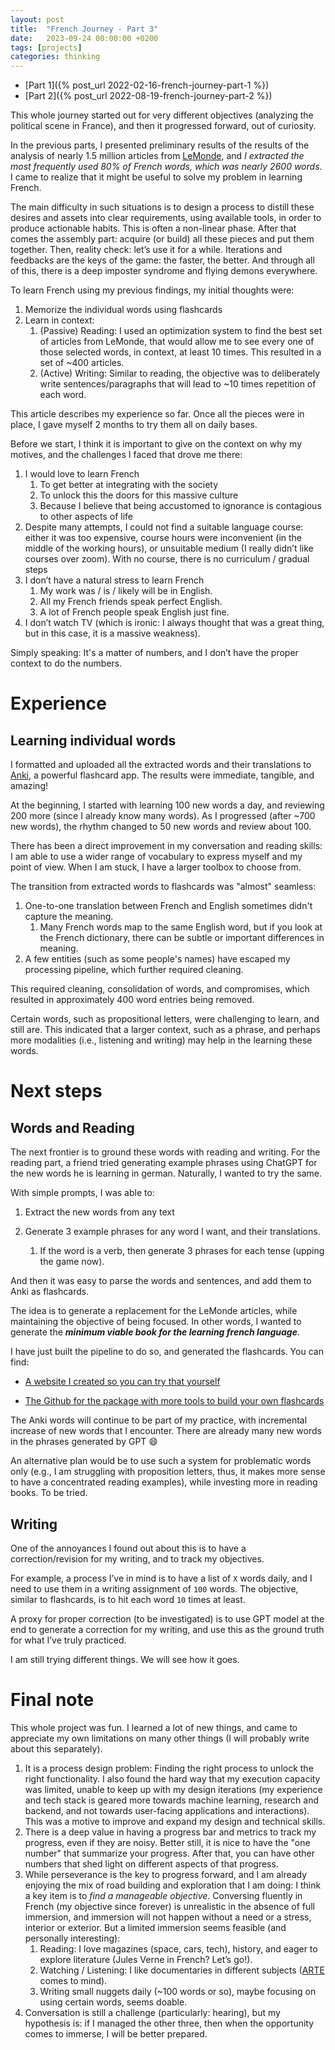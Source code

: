 ```yaml
---
layout: post
title:  "French Journey - Part 3"
date:   2023-09-24 00:00:00 +0200
tags: [projects]
categories: thinking
---
```


- [Part 1]({% post_url 2022-02-16-french-journey-part-1 %})
- [Part 2]({% post_url 2022-08-19-french-journey-part-2 %})

This whole journey started out for very different objectives (analyzing the political scene in France), and then it progressed forward, out of curiosity.

In the previous parts, I presented preliminary results of the results of the analysis of nearly 1.5 million articles from [LeMonde](http://www.lemonde.fr), and _I extracted the most frequently used 80% of French words, which was nearly 2600 words_. I came to realize that it might be useful to solve my problem in learning French.

The main difficulty in such situations is to design a process to distill these desires and assets into clear requirements, using available tools, in order to produce actionable habits. This is often a non-linear phase. After that comes the assembly part: acquire (or build) all these pieces and put them together. Then, reality check: let’s use it for a while. Iterations and feedbacks are the keys of the game: the faster, the better. And through all of this, there is a deep imposter syndrome and flying demons everywhere.

To learn French using my previous findings, my initial thoughts were:
1. Memorize the individual words using flashcards
2. Learn in context:
    1. (Passive) Reading: I used an optimization system to find the best set of articles from LeMonde, that would allow me to see every one of those selected words, in context, at least 10 times. This resulted in a set of ~400 articles.
    2. (Active) Writing: Similar to reading, the objective was to deliberately write sentences/paragraphs that will lead to ~10 times repetition of each word.

This article describes my experience so far. Once all the pieces were in place, I gave myself 2 months to try them all on daily bases.

Before we start, I think it is important to give on the context on why my motives, and the challenges I faced that drove me there:
1. I would love to learn French
    1. To get better at integrating with the society
    2. To unlock this the doors for this massive culture
    3. Because I believe that being accustomed to ignorance is contagious to other aspects of life
2. Despite many attempts, I could not find a suitable language course: either it was too expensive, course hours were inconvenient (in the middle of the working hours), or unsuitable medium (I really didn’t like courses over zoom). With no course, there is no curriculum / gradual steps
3. I don’t have a natural stress to learn French
    1. My work was / is / likely will be in English.
    2. All my French friends speak perfect English.
    3. A lot of French people speak English just fine.
4. I don’t watch TV (which is ironic: I always thought that was a great thing, but in this case, it is a massive weakness).

Simply speaking: It's a matter of numbers, and I don’t have the proper context to do the numbers.

# Experience

## Learning individual words

I formatted and uploaded all the extracted words and their translations to [Anki](https://apps.ankiweb.net/), a powerful flashcard app. The results were immediate, tangible, and amazing!

At the beginning, I started with learning 100 new words a day, and reviewing 200 more (since I already know many words). As I progressed (after ~700 new words), the rhythm changed to 50 new words and review about 100.

There has been a direct improvement in my conversation and reading skills: I am able to use a wider range of vocabulary to express myself and my point of view. When I am stuck, I have a larger toolbox to choose from.

The transition from extracted words to flashcards was "almost" seamless:
1. One-to-one translation between French and English sometimes didn't capture the meaning.
    1. Many French words map to the same English word, but if you look at the French dictionary, there can be subtle or important differences in meaning.
2. A few entities (such as some people's names) have escaped my processing pipeline, which further required cleaning.

This required cleaning, consolidation of words, and compromises, which resulted in approximately 400 word entries being removed.

Certain words, such as propositional letters, were challenging to learn, and still are. This indicated that a larger context, such as a phrase, and perhaps more modalities (i.e., listening and writing) may help in the learning these words.

# Next steps

## Words and Reading

The next frontier is to ground these words with reading and writing. For the reading part, a friend tried generating example phrases using ChatGPT for the new words he is learning in german. Naturally, I wanted to try the same.

With simple prompts, I was able to:

1. Extract the new words from any text

3. Generate 3 example phrases for any word I want, and their translations.
    1. If the word is a verb, then generate 3 phrases for each tense (upping the game now).

And then it was easy to parse the words and sentences, and add them to Anki as flashcards.

The idea is to generate a replacement for the LeMonde articles, while maintaining the objective of being focused. In other words, I wanted to generate the **_minimum viable book for the learning french language_**.

I have just built the pipeline to do so, and generated the flashcards. You can find:

- [A website I created so you can try that yourself](https://dashboard.osm-ai.net/)

- [The Github for the package with more tools to build your own flashcards](https://github.com/osm3000/LangLearnCopilot)

The Anki words will continue to be part of my practice, with incremental increase of new words that I encounter. There are already many new words in the phrases generated by GPT 😄

An alternative plan would be to use such a system for problematic words only (e.g., I am struggling with proposition letters, thus, it makes more sense to have a concentrated reading examples), while investing more in reading books. To be tried.

## Writing

One of the annoyances I found out about this is to have a correction/revision for my writing, and to track my objectives. 

For example, a process I’ve in mind is to have a list of `X` words daily, and I need to use them in a writing assignment of `100` words. The objective, similar to flashcards, is to hit each word `10` times at least.

A proxy for proper correction (to be investigated) is to use GPT model at the end to generate a correction for my writing, and use this as the ground truth for what I’ve truly practiced.

I am still trying different things. We will see how it goes.

# Final note

This whole project was fun. I learned a lot of new things, and came to appreciate my own limitations on many other things (I will probably write about this separately).

1. It is a process design problem: Finding the right process to unlock the right functionality. I also found the hard way that my execution capacity was limited, unable to keep up with my design iterations (my experience and tech stack is geared more towards machine learning, research and backend, and not towards user-facing applications and interactions). This was a motive to improve and expand my design and technical skills.
2. There is a deep value in having a progress bar and metrics to track my progress, even if they are noisy. Better still, it is nice to have the "one number" that summarize your progress. After that, you can have other numbers that shed light on different aspects of that progress.
3. While perseverance is the key to progress forward, and I am already enjoying the mix of road building and exploration that I am doing: I think a key item is to *find a manageable objective*. Conversing fluently in French (my objective since forever) is unrealistic in the absence of full immersion, and immersion will not happen without a need or a stress, interior or exterior. But a limited immersion seems feasible (and personally interesting):
   1. Reading: I love magazines (space, cars, tech), history, and eager to explore literature (Jules Verne in French? Let’s go!).
   2. Watching / Listening: I like documentaries in different subjects ([ARTE](https://www.arte.tv) comes to mind).
   3. Writing small nuggets daily (~100 words or so), maybe focusing on using certain words, seems doable.
4. Conversation is still a challenge (particularly: hearing), but my hypothesis is: if I managed the other three, then when the opportunity comes to immerse, I will be better prepared.
